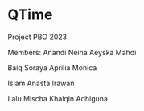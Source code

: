 # QTime
Project PBO 2023

Members:
Anandi Neina Aeyska Mahdi

Baiq Soraya Aprilia Monica

Islam Anasta Irawan

Lalu Mischa Khalqin Adhiguna